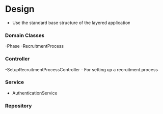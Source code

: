 # Design

- Use the standard base structure of the layered application

### Domain Classes
-Phase
-RecruitmentProcess

### Controller
-SetupRecruitmentProcessController - For setting up a recruitment process

### Service

- AuthenticationService



### Repository

